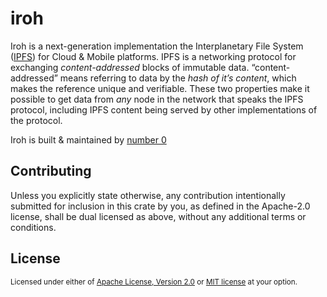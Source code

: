 # iroh

Iroh is a next-generation implementation the Interplanetary File System ([IPFS](https://ipfs.io)) for Cloud & Mobile platforms. IPFS is a networking protocol for exchanging _content-addressed_ blocks of immutable data. “content-addressed” means referring to data by the *hash of it’s content*, which makes the reference unique and verifiable. These two properties make it possible to get data from *any* node in the network that speaks the IPFS protocol, including IPFS content being served by other implementations of the protocol.

Iroh is built & maintained by [number 0](https://n0.computer)

## Contributing

Unless you explicitly state otherwise, any contribution intentionally submitted
for inclusion in this crate by you, as defined in the Apache-2.0 license, shall
be dual licensed as above, without any additional terms or conditions.

## License

<sup>
Licensed under either of <a href="LICENSE-APACHE">Apache License, Version
2.0</a> or <a href="LICENSE-MIT">MIT license</a> at your option.
</sup>


